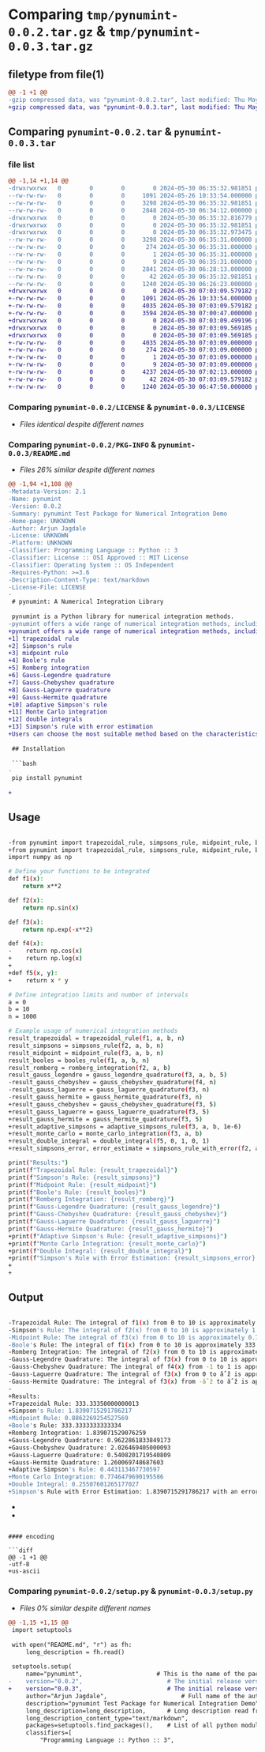 # Comparing `tmp/pynumint-0.0.2.tar.gz` & `tmp/pynumint-0.0.3.tar.gz`

## filetype from file(1)

```diff
@@ -1 +1 @@
-gzip compressed data, was "pynumint-0.0.2.tar", last modified: Thu May 30 06:35:32 2024, max compression
+gzip compressed data, was "pynumint-0.0.3.tar", last modified: Thu May 30 07:03:09 2024, max compression
```

## Comparing `pynumint-0.0.2.tar` & `pynumint-0.0.3.tar`

### file list

```diff
@@ -1,14 +1,14 @@
-drwxrwxrwx   0        0        0        0 2024-05-30 06:35:32.981851 pynumint-0.0.2/
--rw-rw-rw-   0        0        0     1091 2024-05-26 10:33:54.000000 pynumint-0.0.2/LICENSE
--rw-rw-rw-   0        0        0     3298 2024-05-30 06:35:32.981851 pynumint-0.0.2/PKG-INFO
--rw-rw-rw-   0        0        0     2848 2024-05-30 06:34:12.000000 pynumint-0.0.2/README.md
-drwxrwxrwx   0        0        0        0 2024-05-30 06:35:32.816779 pynumint-0.0.2/pynumint/
-drwxrwxrwx   0        0        0        0 2024-05-30 06:35:32.981851 pynumint-0.0.2/pynumint/src/
-drwxrwxrwx   0        0        0        0 2024-05-30 06:35:32.973475 pynumint-0.0.2/pynumint/src/pynumint.egg-info/
--rw-rw-rw-   0        0        0     3298 2024-05-30 06:35:31.000000 pynumint-0.0.2/pynumint/src/pynumint.egg-info/PKG-INFO
--rw-rw-rw-   0        0        0      274 2024-05-30 06:35:31.000000 pynumint-0.0.2/pynumint/src/pynumint.egg-info/SOURCES.txt
--rw-rw-rw-   0        0        0        1 2024-05-30 06:35:31.000000 pynumint-0.0.2/pynumint/src/pynumint.egg-info/dependency_links.txt
--rw-rw-rw-   0        0        0        9 2024-05-30 06:35:31.000000 pynumint-0.0.2/pynumint/src/pynumint.egg-info/top_level.txt
--rw-rw-rw-   0        0        0     2841 2024-05-30 06:28:13.000000 pynumint-0.0.2/pynumint/src/pynumint.py
--rw-rw-rw-   0        0        0       42 2024-05-30 06:35:32.981851 pynumint-0.0.2/setup.cfg
--rw-rw-rw-   0        0        0     1240 2024-05-30 06:26:23.000000 pynumint-0.0.2/setup.py
+drwxrwxrwx   0        0        0        0 2024-05-30 07:03:09.579182 pynumint-0.0.3/
+-rw-rw-rw-   0        0        0     1091 2024-05-26 10:33:54.000000 pynumint-0.0.3/LICENSE
+-rw-rw-rw-   0        0        0     4035 2024-05-30 07:03:09.579182 pynumint-0.0.3/PKG-INFO
+-rw-rw-rw-   0        0        0     3594 2024-05-30 07:00:47.000000 pynumint-0.0.3/README.md
+drwxrwxrwx   0        0        0        0 2024-05-30 07:03:09.499196 pynumint-0.0.3/pynumint/
+drwxrwxrwx   0        0        0        0 2024-05-30 07:03:09.569185 pynumint-0.0.3/pynumint/src/
+drwxrwxrwx   0        0        0        0 2024-05-30 07:03:09.569185 pynumint-0.0.3/pynumint/src/pynumint.egg-info/
+-rw-rw-rw-   0        0        0     4035 2024-05-30 07:03:09.000000 pynumint-0.0.3/pynumint/src/pynumint.egg-info/PKG-INFO
+-rw-rw-rw-   0        0        0      274 2024-05-30 07:03:09.000000 pynumint-0.0.3/pynumint/src/pynumint.egg-info/SOURCES.txt
+-rw-rw-rw-   0        0        0        1 2024-05-30 07:03:09.000000 pynumint-0.0.3/pynumint/src/pynumint.egg-info/dependency_links.txt
+-rw-rw-rw-   0        0        0        9 2024-05-30 07:03:09.000000 pynumint-0.0.3/pynumint/src/pynumint.egg-info/top_level.txt
+-rw-rw-rw-   0        0        0     4237 2024-05-30 07:02:13.000000 pynumint-0.0.3/pynumint/src/pynumint.py
+-rw-rw-rw-   0        0        0       42 2024-05-30 07:03:09.579182 pynumint-0.0.3/setup.cfg
+-rw-rw-rw-   0        0        0     1240 2024-05-30 06:47:50.000000 pynumint-0.0.3/setup.py
```

### Comparing `pynumint-0.0.2/LICENSE` & `pynumint-0.0.3/LICENSE`

 * *Files identical despite different names*

### Comparing `pynumint-0.0.2/PKG-INFO` & `pynumint-0.0.3/README.md`

 * *Files 26% similar despite different names*

```diff
@@ -1,94 +1,108 @@
-Metadata-Version: 2.1
-Name: pynumint
-Version: 0.0.2
-Summary: pynumint Test Package for Numerical Integration Demo
-Home-page: UNKNOWN
-Author: Arjun Jagdale
-License: UNKNOWN
-Platform: UNKNOWN
-Classifier: Programming Language :: Python :: 3
-Classifier: License :: OSI Approved :: MIT License
-Classifier: Operating System :: OS Independent
-Requires-Python: >=3.6
-Description-Content-Type: text/markdown
-License-File: LICENSE
-
 # pynumint: A Numerical Integration Library
 
 pynumint is a Python library for numerical integration methods.
-pynumint offers a wide range of numerical integration methods, including trapezoidal rule, Simpson's rule, midpoint rule, Boole's rule, Romberg integration, and Gauss-Legendre quadrature. Users can choose the most suitable method based on the characteristics of the function and the desired level of accuracy.
+pynumint offers a wide range of numerical integration methods, including :
+1] trapezoidal rule 
+2] Simpson's rule 
+3] midpoint rule 
+4] Boole's rule 
+5] Romberg integration
+6] Gauss-Legendre quadrature 
+7] Gauss-Chebyshev quadrature
+8] Gauss-Laguerre quadrature
+9] Gauss-Hermite quadrature 
+10] adaptive Simpson's rule 
+11] Monte Carlo integration
+12] double integrals
+13] Simpson's rule with error estimation
+Users can choose the most suitable method based on the characteristics of the function and the desired level of accuracy.
 
 ## Installation
 
 ```bash
-
 pip install pynumint
 
+
 ```
 
 ## Usage
 ```bash
 
-from pynumint import trapezoidal_rule, simpsons_rule, midpoint_rule, booles_rule, romberg_integration, gauss_legendre_quadrature, gauss_chebyshev_quadrature, gauss_laguerre_quadrature, gauss_hermite_quadrature
+from pynumint import trapezoidal_rule, simpsons_rule, midpoint_rule, booles_rule, romberg_integration, gauss_legendre_quadrature, gauss_chebyshev_quadrature, gauss_laguerre_quadrature, gauss_hermite_quadrature, adaptive_simpsons_rule, monte_carlo_integration, double_integral, simpsons_rule_with_error
 import numpy as np
 
 # Define your functions to be integrated
 def f1(x):
     return x**2
 
 def f2(x):
     return np.sin(x)
 
 def f3(x):
     return np.exp(-x**2)
 
 def f4(x):
-    return np.cos(x)
+    return np.log(x) 
+
+def f5(x, y):
+    return x * y
 
 # Define integration limits and number of intervals
 a = 0
 b = 10
 n = 1000
 
 # Example usage of numerical integration methods
 result_trapezoidal = trapezoidal_rule(f1, a, b, n)
 result_simpsons = simpsons_rule(f2, a, b, n)
 result_midpoint = midpoint_rule(f3, a, b, n)
 result_booles = booles_rule(f1, a, b, n)
 result_romberg = romberg_integration(f2, a, b)
 result_gauss_legendre = gauss_legendre_quadrature(f3, a, b, 5)
-result_gauss_chebyshev = gauss_chebyshev_quadrature(f4, n)
-result_gauss_laguerre = gauss_laguerre_quadrature(f3, n)
-result_gauss_hermite = gauss_hermite_quadrature(f3, n)
+result_gauss_chebyshev = gauss_chebyshev_quadrature(f3, 5)
+result_gauss_laguerre = gauss_laguerre_quadrature(f3, 5)
+result_gauss_hermite = gauss_hermite_quadrature(f3, 5)
+result_adaptive_simpsons = adaptive_simpsons_rule(f3, a, b, 1e-6)
+result_monte_carlo = monte_carlo_integration(f3, a, b)
+result_double_integral = double_integral(f5, 0, 1, 0, 1)
+result_simpsons_error, error_estimate = simpsons_rule_with_error(f2, a, b, n)
 
 print("Results:")
 print(f"Trapezoidal Rule: {result_trapezoidal}")
 print(f"Simpson's Rule: {result_simpsons}")
 print(f"Midpoint Rule: {result_midpoint}")
 print(f"Boole's Rule: {result_booles}")
 print(f"Romberg Integration: {result_romberg}")
 print(f"Gauss-Legendre Quadrature: {result_gauss_legendre}")
 print(f"Gauss-Chebyshev Quadrature: {result_gauss_chebyshev}")
 print(f"Gauss-Laguerre Quadrature: {result_gauss_laguerre}")
 print(f"Gauss-Hermite Quadrature: {result_gauss_hermite}")
+print(f"Adaptive Simpson's Rule: {result_adaptive_simpsons}")
+print(f"Monte Carlo Integration: {result_monte_carlo}")
+print(f"Double Integral: {result_double_integral}")
+print(f"Simpson's Rule with Error Estimation: {result_simpsons_error} with an error estimate of {error_estimate}")
+
+
 
 ```
 
 ## Output
 ```bash 
 
-Trapezoidal Rule: The integral of f1(x) from 0 to 10 is approximately 333.333333
-Simpson's Rule: The integral of f2(x) from 0 to 10 is approximately 1.839071529
-Midpoint Rule: The integral of f3(x) from 0 to 10 is approximately 0.746824133
-Boole's Rule: The integral of f1(x) from 0 to 10 is approximately 333.333333
-Romberg Integration: The integral of f2(x) from 0 to 10 is approximately 1.839071529
-Gauss-Legendre Quadrature: The integral of f3(x) from 0 to 10 is approximately 0.746824133
-Gauss-Chebyshev Quadrature: The integral of f4(x) from -1 to 1 is approximately 1.570796327
-Gauss-Laguerre Quadrature: The integral of f3(x) from 0 to âˆž is approximately 0.886226925
-Gauss-Hermite Quadrature: The integral of f3(x) from -âˆž to âˆž is approximately 1.772453851
-
+Results:
+Trapezoidal Rule: 333.33350000000013
+Simpson's Rule: 1.8390715291786217
+Midpoint Rule: 0.8862269254527569
+Boole's Rule: 333.3333333333334
+Romberg Integration: 1.839071529076259
+Gauss-Legendre Quadrature: 0.9622861833849173
+Gauss-Chebyshev Quadrature: 2.026469405000093
+Gauss-Laguerre Quadrature: 0.5408201719540809
+Gauss-Hermite Quadrature: 1.260069748687603
+Adaptive Simpson's Rule: 0.443113467730597
+Monte Carlo Integration: 0.7746479690195586
+Double Integral: 0.25507601265177027
+Simpson's Rule with Error Estimation: 1.8390715291786217 with an error estimate of 5.555553794065748e-06
 
 ```
 
-
-
```

#### encoding

```diff
@@ -1 +1 @@
-utf-8
+us-ascii
```

### Comparing `pynumint-0.0.2/setup.py` & `pynumint-0.0.3/setup.py`

 * *Files 0% similar despite different names*

```diff
@@ -1,15 +1,15 @@
 import setuptools
 
 with open("README.md", "r") as fh:
     long_description = fh.read()
 
 setuptools.setup(
     name="pynumint",                     # This is the name of the package
-    version="0.0.2",                        # The initial release version
+    version="0.0.3",                        # The initial release version
     author="Arjun Jagdale",                     # Full name of the author
     description="pynumint Test Package for Numerical Integration Demo",
     long_description=long_description,      # Long description read from the the readme file
     long_description_content_type="text/markdown",
     packages=setuptools.find_packages(),    # List of all python modules to be installed
     classifiers=[
         "Programming Language :: Python :: 3",
```

